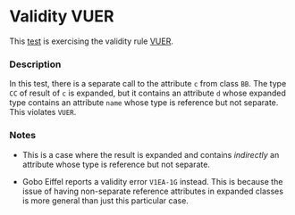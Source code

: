 # Validity VUER

This [test](.) is exercising the validity rule [VUER](../../vuer/Readme.md).

### Description

In this test, there is a separate call to the attribute `c` from class `BB`. The type `CC` of result of `c` is expanded, but it contains an attribute `d` whose expanded type contains an attribute `name` whose type is reference but not separate. This violates `VUER`.

### Notes

* This is a case where the result is expanded and contains *indirectly* an attribute whose type is reference but not separate.

* Gobo Eiffel reports a validity error `V1EA-1G` instead. This is because the issue of having non-separate reference attributes in expanded classes is more general than just this particular case.
